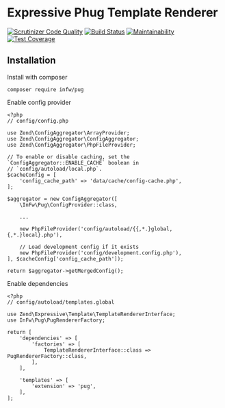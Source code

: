 # Expressive Phug Template Renderer

[![Scrutinizer Code Quality](https://scrutinizer-ci.com/g/kpicaza/infw-pug/badges/quality-score.png?b=master)](https://scrutinizer-ci.com/g/kpicaza/infw-pug/?branch=master)
[![Build Status](https://scrutinizer-ci.com/g/kpicaza/infw-pug/badges/build.png?b=master)](https://scrutinizer-ci.com/g/kpicaza/infw-pug/build-status/master)
[![Maintainability](https://api.codeclimate.com/v1/badges/2f4af7a1f76a00fb03a5/maintainability)](https://codeclimate.com/github/kpicaza/infw-pug/maintainability)
[![Test Coverage](https://api.codeclimate.com/v1/badges/2f4af7a1f76a00fb03a5/test_coverage)](https://codeclimate.com/github/kpicaza/infw-pug/test_coverage)

## Installation

Install with composer

````
composer require infw/pug
````

Enable config provider

````
<?php
// config/config.php

use Zend\ConfigAggregator\ArrayProvider;
use Zend\ConfigAggregator\ConfigAggregator;
use Zend\ConfigAggregator\PhpFileProvider;

// To enable or disable caching, set the `ConfigAggregator::ENABLE_CACHE` boolean in
// `config/autoload/local.php`.
$cacheConfig = [
    'config_cache_path' => 'data/cache/config-cache.php',
];

$aggregator = new ConfigAggregator([
    \InFw\Pug\ConfigProvider::class,

    ...

    new PhpFileProvider('config/autoload/{{,*.}global,{,*.}local}.php'),

    // Load development config if it exists
    new PhpFileProvider('config/development.config.php'),
], $cacheConfig['config_cache_path']);

return $aggregator->getMergedConfig();

````

Enable dependencies

````
<?php
// config/autoload/templates.global

use Zend\Expressive\Template\TemplateRendererInterface;
use InFw\Pug\PugRendererFactory;

return [
    'dependencies' => [
        'factories' => [
            TemplateRendererInterface::class => PugRendererFactory::class,
        ],
    ],

    'templates' => [
        'extension' => 'pug',
    ],
];
````

